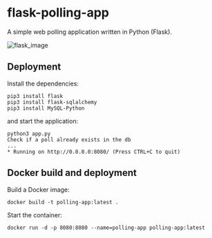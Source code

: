 # flask-polling-app
A simple web polling application written in Python (Flask).

![flask_image](https://user-images.githubusercontent.com/25560159/187330788-a19e9b84-dc3d-4ab1-8533-6e297147e4d1.png)

## Deployment

Install the dependencies:

```
pip3 install flask
pip3 install flask-sqlalchemy
pip3 install MySQL-Python
```

and start the application:

```
python3 app.py
Check if a poll already exists in the db
...
* Running on http://0.0.0.0:8080/ (Press CTRL+C to quit)
```

## Docker build and deployment

Build a Docker image:

```
docker build -t polling-app:latest .
``` 

Start the container:

```
docker run -d -p 8080:8080 --name=polling-app polling-app:latest
```
